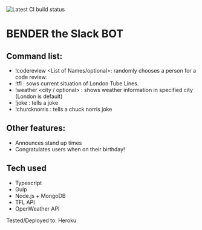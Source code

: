 ![Latest CI build status](https://travis-ci.org/SlimDogs/bender-slack-bot.svg?branch=master "Latest CI build status")

# BENDER the Slack BOT

## Command list:
- !codereview <List of Names/optional>: randomly chooses a person for a code review.
- !tfl : sows current situation of London Tube Lines.
- !weather <city / optional> : shows weather information in specified city (London is default)
- !joke : tells a joke
- !churcknorris : tells a chuck norris joke

## Other features:
- Announces stand up times
- Congratulates users when on their birthday!

## Tech used
- Typescript
- Gulp
- Node.js + MongoDB
- TFL API
- OpenWeather API

Tested/Deployed to: Heroku
